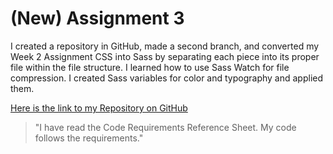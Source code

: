 # (New) Assignment 3

I created a repository in GitHub, made a second branch, and converted my Week 2 Assignment CSS into Sass by separating each piece into its proper file within the file structure.  I learned how to use Sass Watch for file compression.  I created Sass variables for color and typography and applied them.

[Here is the link to my Repository on GitHub](https://github.com/liveoutloud/newassignment-3_boone-janetta)

>"I have read the Code Requirements Reference Sheet. My code follows the requirements."

